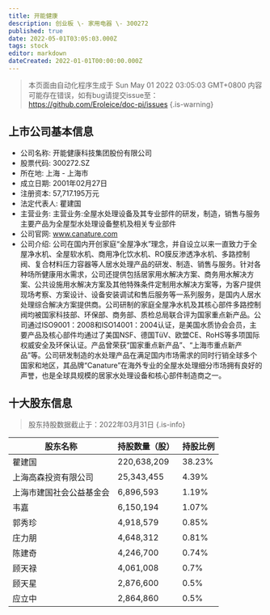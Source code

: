 ```yaml
---
title: 开能健康
description: 创业板 \- 家用电器 \- 300272
published: true
date: 2022-05-01T03:05:03.000Z
tags: stock
editor: markdown
dateCreated: 2022-01-01T00:00:00.000Z
---
```


> 本页面由自动化程序生成于 Sun May 01 2022 03:05:03 GMT+0800
> 内容可能存在错误，如有bug请提交issue至：https://github.com/Eroleice/doc-pi/issues
{.is-warning}

## 上市公司基本信息
- 公司名称: 开能健康科技集团股份有限公司
- 股票代码: 300272.SZ
- 所在地: 上海 - 上海市
- 成立日期: 2001年02月27日
- 注册资本: 57,717.195万元
- 法定代表人: 瞿建国
- 主营业务: 主营业务:全屋水处理设备及其专业部件的研发，制造，销售与服务主要产品为全屋型水处理设备整机及相关专业部件
- 公司官网: www.canature.com
- 公司介绍: 公司在国内开创家庭“全屋净水”理念，并自设立以来一直致力于全屋净水机、全屋软水机、商用净化饮水机、RO膜反渗透净水机、多路控制阀、复合材料压力容器等人居水处理产品的研发、制造、销售与服务。针对各种场所健康用水需求，公司还提供包括居家用水解决方案、商务用水解决方案、公共设施用水解决方案及其他特殊条件定制用水解决方案等，为客户提供现场考察、方案设计、设备安装调试和售后服务等一系列服务，是国内人居水处理综合解决方案提供商。公司研制的家庭全屋净水机及其核心部件多路控制阀均被国家科技部、环保部、商务部、质检总局联合评为国家重点新产品。公司通过ISO9001：2008和ISO14001：2004认证，是美国水质协会会员，主要产品及核心部件均通过了美国NSF、德国TüV、欧盟CE、RoHS等多项国际权威安全及环保认证。产品曾荣获“国家重点新产品”、“上海市重点新产品”等。公司研发制造的水处理产品在满足国内市场需求的同时行销全球多个国家和地区，其品牌“Canature”在海外专业的全屋水处理细分市场拥有良好的声誉，也是全球具规模的居家水处理设备和核心部件制造商之一。


## 十大股东信息
> 股东持股数据截止于：2022年03月31日
{.is-info}

| 股东名称 | 持股数量（股） | 持股比例 |
| --- | --- | --- |
| 瞿建国 | 220,638,209 | 38.23% |
| 上海高森投资有限公司 | 25,343,455 | 4.39% |
| 上海市建国社会公益基金会 | 6,896,593 | 1.19% |
| 韦嘉 | 6,150,194 | 1.07% |
| 郭秀珍 | 4,918,579 | 0.85% |
| 庄力朋 | 4,648,312 | 0.81% |
| 陈建奇 | 4,246,700 | 0.74% |
| 顾天禄 | 4,061,008 | 0.7% |
| 顾天星 | 2,876,600 | 0.5% |
| 应立中 | 2,864,860 | 0.5% |





